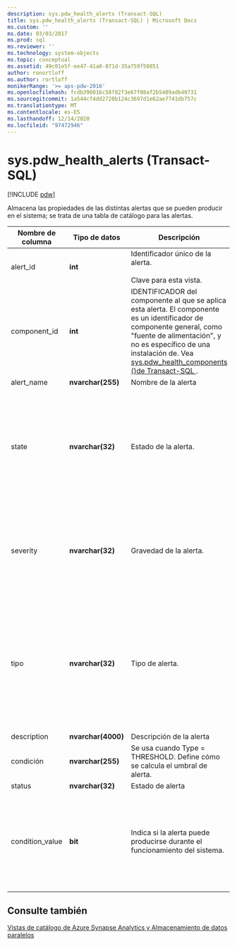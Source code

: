 ```yaml
---
description: sys.pdw_health_alerts (Transact-SQL)
title: sys.pdw_health_alerts (Transact-SQL) | Microsoft Docs
ms.custom: ''
ms.date: 03/03/2017
ms.prod: sql
ms.reviewer: ''
ms.technology: system-objects
ms.topic: conceptual
ms.assetid: 49c01e5f-ee47-41a0-871d-35a759f50851
author: ronortloff
ms.author: rortloff
monikerRange: '>= aps-pdw-2016'
ms.openlocfilehash: fcdb396016c58f82f3e67f08af2b5489adb40731
ms.sourcegitcommit: 1a544cf4dd2720b124c3697d1e62ae7741db757c
ms.translationtype: MT
ms.contentlocale: es-ES
ms.lasthandoff: 12/14/2020
ms.locfileid: "97472946"
---
```

# <a name="syspdw_health_alerts-transact-sql"></a>sys.pdw_health_alerts (Transact-SQL)
[!INCLUDE [pdw](../../includes/applies-to-version/pdw.md)]

  Almacena las propiedades de las distintas alertas que se pueden producir en el sistema; se trata de una tabla de catálogo para las alertas.  
  
|Nombre de columna|Tipo de datos|Descripción|Intervalo|  
|-----------------|---------------|-----------------|-----------|  
|alert_id|**int**|Identificador único de la alerta.<br /><br /> Clave para esta vista.|NOT NULL|  
|component_id|**int**|IDENTIFICADOR del componente al que se aplica esta alerta. El componente es un identificador de componente general, como "fuente de alimentación", y no es específico de una instalación de. Vea [sys.pdw_health_components &#40;&#41;de Transact-SQL ](../../relational-databases/system-catalog-views/sys-pdw-health-components-transact-sql.md).|NOT NULL|  
|alert_name|**nvarchar(255)**|Nombre de la alerta|NOT NULL|  
|state|**nvarchar(32)**|Estado de la alerta.|NOT NULL<br /><br /> Valores posibles:<br /><br /> Explotación<br /><br /> ' No operativo '<br /><br /> Degradado<br /><br /> Erróneo|  
|severity|**nvarchar(32)**|Gravedad de la alerta.|NOT NULL<br /><br /> Valores posibles:<br /><br /> Informativo<br /><br /> Atención<br /><br /> Error|  
|tipo|**nvarchar(32)**|Tipo de alerta.|NOT NULL<br /><br /> Valores posibles:<br /><br /> StatusChange: el estado del dispositivo ha cambiado.<br /><br /> Umbral: un valor ha superado el valor de umbral.|  
|description|**nvarchar(4000)**|Descripción de la alerta|NOT NULL|  
|condición|**nvarchar(255)**|Se usa cuando Type = THRESHOLD. Define cómo se calcula el umbral de alerta.|NULL|  
|status|**nvarchar(32)**|Estado de alerta|NULL|  
|condition_value|**bit**|Indica si la alerta puede producirse durante el funcionamiento del sistema.|NULL<br /><br /> Valores posibles<br /><br /> 0: no se genera la alerta.<br /><br /> 1: se genera la alerta.|  
  
## <a name="see-also"></a>Consulte también  
 [Vistas de catálogo de Azure Synapse Analytics y Almacenamiento de datos paralelos](../../relational-databases/system-catalog-views/sql-data-warehouse-and-parallel-data-warehouse-catalog-views.md)  
  
  
